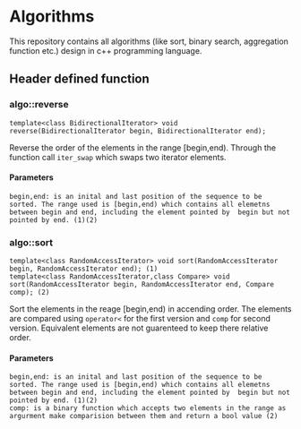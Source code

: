 # Algorithms
This repository contains all algorithms (like sort, binary search, aggregation function etc.) design in c++ programming language.

## Header defined function

### algo::reverse
````
template<class BidirectionalIterator> void reverse(BidirectionalIterator begin, BidirectionalIterator end);
````
Reverse the order of the elements in the range [begin,end). Through the function call `iter_swap` which swaps two iterator elements.

#### Parameters
```
begin,end: is an inital and last position of the sequence to be sorted. The range used is [begin,end) which contains all elemetns between begin and end, including the element pointed by  begin but not pointed by end. (1)(2)
```

### algo::sort
````
template<class RandomAccessIterator> void sort(RandomAccessIterator begin, RandomAccessIterator end); (1)
template<class RandomAccessIterator,class Compare> void sort(RandomAccessIterator begin, RandomAccessIterator end, Compare comp); (2)
````
Sort the elements in the reage [begin,end) in accending order. The elements are compared using `operator<` for the first version and `comp` for second version. Equivalent elements are not guarenteed to keep there relative order.
#### Parameters
```
begin,end: is an inital and last position of the sequence to be sorted. The range used is [begin,end) which contains all elemetns between begin and end, including the element pointed by  begin but not pointed by end. (1)(2)
comp: is a binary function which accepts two elements in the range as argurment make comparision between them and return a bool value (2)
```


